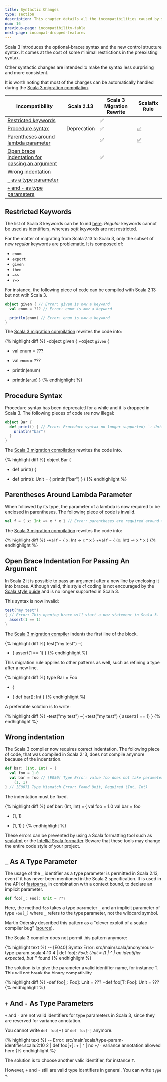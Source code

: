 ```yaml
---
title: Syntactic Changes
type: section
description: This chapter details all the incompatibilities caused by syntactic changes
num: 16
previous-page: incompatibility-table
next-page: incompat-dropped-features
---
```


Scala 3 introduces the optional-braces syntax and the new control structure syntax.
It comes at the cost of some minimal restrictions in the preexisting syntax.

Other syntactic changes are intended to make the syntax less surprising and more consistent.

It is worth noting that most of the changes can be automatically handled during the [Scala 3 migration compilation](tooling-migration-mode.html).

|Incompatibility|Scala 2.13|Scala 3 Migration Rewrite|Scalafix Rule|
|--- |--- |--- |--- |
|[Restricted keywords](#restricted-keywords)||✅||
|[Procedure syntax](#procedure-syntax)|Deprecation|✅|[✅](https://scalacenter.github.io/scalafix/docs/rules/ProcedureSyntax.html)|
|[Parentheses around lambda parameter](#parentheses-around-lambda-parameter)||✅|[✅](https://github.com/ohze/scala-rewrites/tree/dotty/#fixscala213parensaroundlambda)|
|[Open brace indentation for passing an argument](#open-brace-indentation-for-passing-an-argument)||✅||
|[Wrong indentation](#wrong-indentation)||||
|[`_` as a type parameter](#_-as-a-type-parameter)||||
|[`+` and `-` as type parameters](#-and---as-type-parameters)||||

## Restricted Keywords

The list of Scala 3 keywords can be found [here](https://dotty.epfl.ch/docs/internals/syntax.html#keywords).
_Regular_ keywords cannot be used as identifiers, whereas _soft_ keywords are not restricted.

For the matter of migrating from Scala 2.13 to Scala 3, only the subset of new _regular_ keywords are problematic.
It is composed of:
- `enum`
- `export`
- `given`
- `then`
- `=>>`
- `?=>`

For instance, the following piece of code can be compiled with Scala 2.13 but not wtih Scala 3.

```scala
object given { // Error: given is now a keyword
  val enum = ??? // Error: enum is now a keyword

  println(enum) // Error: enum is now a keyword
}
```

The [Scala 3 migration compilation](tooling-migration-mode.html) rewrites the code into:

{% highlight diff %}
-object given {
+object `given` {
-  val enum = ???
+  val `enum` = ???

-  println(enum)
+  println(`enum`)
}
{% endhighlight %}

## Procedure Syntax

Procedure syntax has been deprecated for a while and it is dropped in Scala 3.
The following pieces of code are now illegal:

```scala
object Bar {
  def print() { // Error: Procedure syntax no longer supported; `: Unit =` should be inserted here
    println("bar")
  }
}
```

The [Scala 3 migration compilation](tooling-migration-mode.html) rewrites the code into.

{% highlight diff %}
object Bar {
-  def print() {
+  def print(): Unit = {
    println("bar")
  }
}
{% endhighlight %}

## Parentheses Around Lambda Parameter

When followed by its type, the parameter of a lambda is now required to be enclosed in parentheses.
The following piece of code is invalid.

```scala
val f = { x: Int => x * x } // Error: parentheses are required around the parameter of a lambda
```

The [Scala 3 migration compilation](tooling-migration-mode.html) rewrites the code into:

{% highlight diff %}
-val f = { x: Int => x * x }
+val f = { (x: Int) => x * x }
{% endhighlight %}

## Open Brace Indentation For Passing An Argument

In Scala 2 it is possible to pass an argument after a new line by enclosing it into braces.
Although valid, this style of coding is not encouraged by the [Scala style guide](https://docs.scala-lang.org/style) and is no longer supported in Scala 3.

This syntax is now invalid:
```scala
test("my test")
{ // Error: This opening brace will start a new statement in Scala 3.
  assert(1 == 1)
}
```

The [Scala 3 migration compiler](tooling-migration-mode.html) indents the first line of the block.

{% highlight diff %}
test("my test")
-{
+  {
  assert(1 == 1)
}
{% endhighlight %}

This migration rule applies to other patterns as well, such as refining a type after a new line.

{% highlight diff %}
type Bar = Foo
- {
+   {
  def bar(): Int
}
{% endhighlight %}

A preferable solution is to write:

{% highlight diff %}
-test("my test")
-{
+test("my test") {
  assert(1 == 1)
}
{% endhighlight %}

## Wrong indentation

The Scala 3 compiler now requires correct indentation.
The following piece of code, that was compiled in Scala 2.13, does not compile anymore because of the indentation.

```scala
def bar: (Int, Int) = {
  val foo = 1.0
  val bar = foo // [E050] Type Error: value foo does not take parameters
    (1, 1)
} // [E007] Type Mismatch Error: Found Unit, Required (Int, Int)
```

The indentation must be fixed.

{% highlight diff %}
def bar: (Int, Int) = {
  val foo = 1.0
  val bar = foo
-    (1, 1)
+  (1, 1)
}
{% endhighlight %}

These errors can be prevented by using a Scala formatting tool such as [scalafmt](https://scalameta.org/scalafmt/) or the [IntelliJ Scala formatter](https://www.jetbrains.com/help/idea/reformat-and-rearrange-code.html).
Beware that these tools may change the entire code style of your project.

## `_` As A Type Parameter

The usage of the `_` identifier as a type parameter is permitted in Scala 2.13, even if it has never been mentioned in the Scala 2 specification.
It is used in the API of [fastparse](https://index.scala-lang.org/lihaoyi/fastparse), in combination with a context bound, to declare an implicit parameter.


```scala
def foo[_: Foo]: Unit = ???
```

Here, the method `foo` takes a type parameter `_` and an implicit parameter of type `Foo[_]` where `_` refers to the type parameter, not the wildcard symbol.

Martin Odersky described this pattern as a "clever exploit of a scalac compiler bug" ([source](https://www.reddit.com/r/scala/comments/fczcvo/mysterious_context_bounds_in_fastparse_2/fjecokn/)).

The Scala 3 compiler does not permit this pattern anymore: 

{% highlight text %}
-- [E040] Syntax Error: src/main/scala/anonymous-type-param.scala:4:10
4 |  def foo[_: Foo]: Unit = ()
  |          ^
  |          an identifier expected, but '_' found
{% endhighlight %}

The solution is to give the parameter a valid identifier name, for instance `T`.
This will not break the binary compatibility.

{% highlight diff %}
-def foo[_: Foo]: Unit = ???
+def foo[T: Foo]: Unit = ???
{% endhighlight %}

## `+` And `-` As Type Parameters

`+` and `-` are not valid identifiers for type parameters in Scala 3, since they are reserved for variance annotation.

You cannot write `def foo[+]` or `def foo[-]` anymore.

{% highlight text %}
-- Error: src/main/scala/type-param-identifier.scala:2:10 
2 |  def foo[+]: +
  |          ^
  |          no `+/-` variance annotation allowed here
{% endhighlight %}

The solution is to choose another valid identifier, for instance `T`.

However, `+` and `-` still are valid type identifiers in general.
You can write `type +`.

